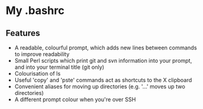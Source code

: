 # My .bashrc

## Features
  - A readable, colourful prompt, which adds new lines between commands to improve readability
  - Small Perl scripts which print git and svn information into your prompt, and into your terminal title (git only)
  - Colourisation of ls
  - Useful 'copy' and 'pste' commands act as shortcuts to the X clipboard
  - Convenient aliases for moving up directories (e.g. '...' moves up two directories)
  - A different prompt colour when you're over SSH

